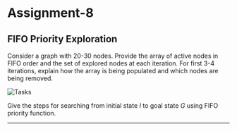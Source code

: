# Assignment-8

## FIFO Priority Exploration

Consider a graph with 20-30 nodes.
Provide the array of active nodes in FIFO order and the set of explored nodes at each iteration.
For first 3-4 iterations, explain how the array is being populated and which nodes are being removed.

![Tasks](./Files/fifo.png)

Give the steps for searching from initial state $I$ to goal state $G$ using FIFO priority function.

---
